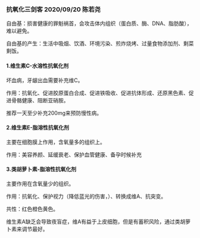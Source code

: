 ### 抗氧化三剑客 2020/09/20 陈若尧
自由基：损害健康的罪魁祸首，会攻击体内组织（蛋白质、酶、DNA、脂肪酸），难以避免。

自由基的产生：生活中吸烟、饮酒、环境污染、煎炸烧烤、过量食物添加剂、剩菜剩饭。

#### 1.维生素C-水溶性抗氧化剂
坏血病，牙龈出血需要补充维C。

作用：抗氧化、促进胶原蛋白合成、促进铁吸收、促进抗体形成、还原黑色素、促进骨骼健康、阻断亚硝胺。

推荐一天至少补充200mg来预防慢性病。

#### 2.维生素E-脂溶性抗氧化剂
主要在细胞膜上作用，含氧量多的组织上。

作用：美容养颜、延缓衰老、保护血管健康、备孕时候补充

#### 3.类胡萝卜素-脂溶性抗氧化剂
主要作用在含氧量少的组织。

作用：抗氧化、保护视力（降低蓝光的伤害，）、转换成维A、抗突变。

共性：红色橙色黄色。

维生素A缺乏会导致夜盲症，维A有益于上皮细胞，但是有蓄积风险，通过类胡萝卜素来调节最好。